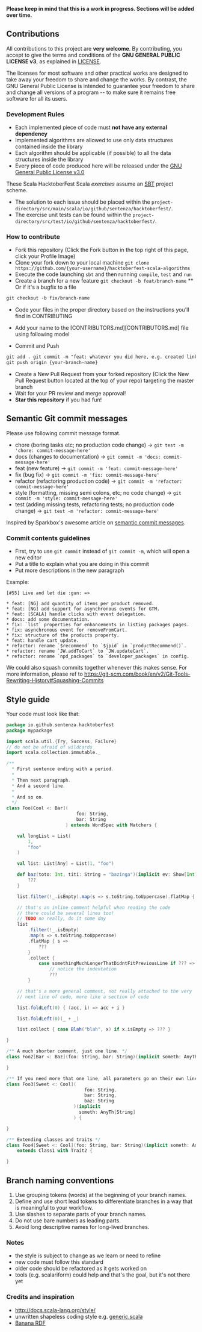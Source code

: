 **Please keep in mind that this is a work in progress. Sections will be added over time.**

## Contributions

All contributions to this project are **very welcome**. By contributing, you accept to give the terms and conditions of
the **GNU GENERAL PUBLIC LICENSE v3**, as explained in [LICENSE](LICENSE).

The licenses for most software and other practical works are designed to take away your freedom to share and change the
works. By contrast, the GNU General Public License is intended to guarantee your freedom to share and change all
versions of a program -- to make sure it remains free software for all its users.

### Development Rules

- Each implemented piece of code must **not have any external dependency**
- Implemented algorithms are allowed to use only data structures contained inside the library
- Each algorithm should be applicable (if possible) to all the data structures inside the library
- Every piece of code produced here will be released under the [GNU General Public License v3.0](LICENSE)

These Scala HacktoberFest Scala _exercises_ assume an [SBT][sbt-intro] project scheme.

* The solution to each issue should be placed within the `project-directory/src/main/scala/io/github/sentenza/hacktoberfest/`.
* The exercise unit tests can be found within the `project-directory/src/test/io/github/sentenza/hacktoberfest/`.

### How to contribute

* Fork this repository (Click the Fork button in the top right of this page, click your Profile Image)
* Clone your fork down to your local
  machine `git clone https://github.com/{your-username}/hacktoberfest-scala-algorithms`
* Execute the code launching `sbt` and then running `compile`, `test` and `run`
* Create a branch for a new feature `git checkout -b feat/branch-name`
  ** Or if it's a bugfix to a file

```markdown
git checkout -b fix/branch-name
```

* Code your files in the proper directory based on the instructions you'll find in CONTRIBUTING
* Add your name to the [CONTRIBUTORS.md][CONTRIBUTORS.md] file using following model

* Commit and Push

```markdown
git add . git commit -m "feat: whatever you did here, e.g. created linkedlist class in Scala"
git push origin {your-branch-name}
```

* Create a New Pull Request from your forked repository (Click the New Pull Request button located at the top of your
  repo) targeting the master branch
* Wait for your PR review and merge approval!
* __Star this repository__ if you had fun!

## Semantic Git commit messages

Please use following commit message format.

* chore (boring tasks etc; no production code change) -> ```git test -m 'chore: commit-message-here'```
* docs (changes to documentation) -> ```git commit -m 'docs: commit-message-here'```
* feat (new feature) -> ```git commit -m 'feat: commit-message-here'```
* fix (bug fix) -> ```git commit -m 'fix: commit-message-here'```
* refactor (refactoring production code) -> ```git commit -m 'refactor: commit-message-here'```
* style (formatting, missing semi colons, etc; no code change) -> ```git commit -m 'style: commit-message-here'```
* test (adding missing tests, refactoring tests; no production code change)
  -> ```git test -m 'refactor: commit-message-here'```

Inspired by Sparkbox's awesome article
on [semantic commit messages](http://seesparkbox.com/foundry/semantic_commit_messages).

### Commit contents guidelines

+ First, try to use `git commit` instead of `git commit -m`, which will open a new editor
+ Put a title to explain what you are doing in this commit
+ Put more descriptions in the new paragraph

Example:

```
[#55] Live and let die :gun: =>

* feat: [NG] add quantity of items per product removed.
* feat: [NG] add support for asynchronous events for GTM.
* feat: [SCALA] handle clicks with event delegation.
* docs: add some documentation.
* fix: `list` properties for enhancements in listing packages pages.
* fix: asynchronous event for removeFromCart.
* fix: structure of the products property.
* feat: handle cart update.
* refactor: rename `$recommend` to `$jpid` in `productRecommend()`.
* refactor: rename `JW.addToCart` to `JW.updateCart`.
* refactor: rename `npd_packages` to `developer_packages` in config.
```

We could also squash commits together whenever this makes sense. For more information, please ref
to https://git-scm.com/book/en/v2/Git-Tools-Rewriting-History#Squashing-Commits

## Style guide

Your code must look like that:

```scala
package io.github.sentenza.hacktoberfest
package mypackage

import scala.util.{Try, Success, Failure}
// do not be afraid of wildcards
import scala.collection.immutable._

/**
  * First sentence ending with a period.
  *
  * Then next paragraph.
  * And a second line.
  *
  * And so on.
  */
class Foo[Cool <: Bar](
                          foo: String,
                          bar: String
                      ) extends WordSpec with Matchers {

    val longList = List(
        1,
        "foo"
    )

    val list: List[Any] = List(1, "foo")

    def baz(toto: Int, titi: String = "bazinga")(implicit ev: Show[Int]): Unit = {
        ???
    }

    list.filter(!_.isEmpty).map(s => s.toString.toUppercase).flatMap { s => ??? }

    // that's an inline comment helpful when reading the code
    // there could be several lines too!
    // TODO no really, do it some day
    list
        .filter(!_.isEmpty)
        .map(s => s.toString.toUppercase)
        .flatMap { s =>
            ???
        }
        .collect {
            case somethingMuchLongerThatDidntFitPreviousLine if ??? =>
                // notice the indentation
                ???
        }

    // that's a more general comment, not really attached to the very
    // next line of code, more like a section of code

    list.foldLeft(0) { (acc, i) => acc + i }

    list.foldLeft(0)(_ + _)

    list.collect { case Blah("blah", x) if x.isEmpty => ??? }

}

/** A much shorter comment, just one line. */
class Foo2[Bar <: Baz](foo: String, bar: String)(implicit someth: AnyTh[Int]) {

}

/** If you need more that one line, all parameters go on their own line. */
class Foo3[Sweet <: Cool](
                             foo: String,
                             bar: String,
                             baz: String
                         )(implicit
                           someth: AnyTh[String]
                         ) {

}

/** Extending classes and traits */
class Foo4[Sweet <: Cool](foo: String, bar: String)(implicit someth: Anyth[MyClass])
    extends Class1 with Trait2 {

}
```

## Branch naming conventions

1. Use grouping tokens (words) at the beginning of your branch names.
2. Define and use short lead tokens to differentiate branches in a way that is meaningful to your workflow.
2. Use slashes to separate parts of your branch names.
3. Do not use bare numbers as leading parts.
5. Avoid long descriptive names for long-lived branches.

### Notes

* the style is subject to change as we learn or need to refine
* new code must follow this standard
* older code should be refactored as it gets worked on
* tools (e.g. scalariform) could help and that's the goal, but it's not there yet

### Credits and inspiration

* http://docs.scala-lang.org/style/
* unwritten shapeless coding style
  e.g. [generic.scala](https://github.com/milessabin/shapeless/blob/master/core/src/main/scala/shapeless/generic.scala)
* [Banana RDF](https://github.com/banana-rdf/banana-rdf/)
  
[sbt-intro]: https://torre.me.uk/2017/08/19/scala-with-sbt-and-emacs/

